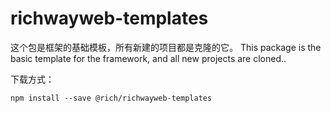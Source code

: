 # richwayweb-templates

这个包是框架的基础模板，所有新建的项目都是克隆的它。 This package is the basic template for the framework, and all new projects are cloned..

下载方式：
```
npm install --save @rich/richwayweb-templates
```
